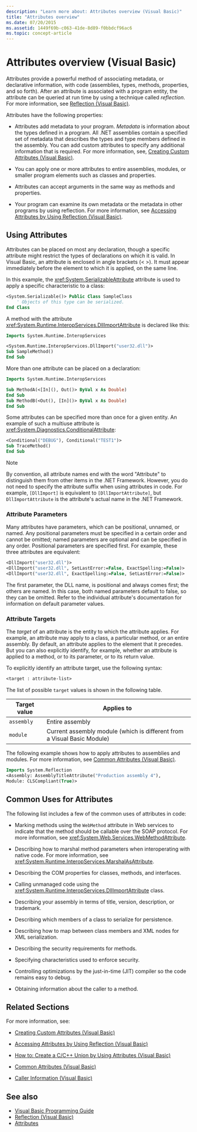 ```yaml
---
description: "Learn more about: Attributes overview (Visual Basic)"
title: "Attributes overview"
ms.date: 07/20/2015
ms.assetid: 1449f69b-c063-41de-8d89-f0bbdcf96ac6
ms.topic: concept-article
---
```

# Attributes overview (Visual Basic)

Attributes provide a powerful method of associating metadata, or declarative information, with code (assemblies, types, methods, properties, and so forth). After an attribute is associated with a program entity, the attribute can be queried at run time by using a technique called *reflection*. For more information, see [Reflection (Visual Basic)](../reflection.md).

Attributes have the following properties:

- Attributes add metadata to your program. *Metadata* is information about the types defined in a program. All .NET assemblies contain a specified set of metadata that describes the types and type members defined in the assembly. You can add custom attributes to specify any additional information that is required. For more information, see, [Creating Custom Attributes (Visual Basic)](creating-custom-attributes.md).

- You can apply one or more attributes to entire assemblies, modules, or smaller program elements such as classes and properties.

- Attributes can accept arguments in the same way as methods and properties.

- Your program can examine its own metadata or the metadata in other programs by using reflection. For more information, see [Accessing Attributes by Using Reflection (Visual Basic)](accessing-attributes-by-using-reflection.md).

## Using Attributes

Attributes can be placed on most any declaration, though a specific attribute might restrict the types of declarations on which it is valid. In Visual Basic, an attribute is enclosed in angle brackets (\< >). It must appear immediately before the element to which it is applied, on the same line.

In this example, the <xref:System.SerializableAttribute> attribute is used to apply a specific characteristic to a class:

```vb
<System.Serializable()> Public Class SampleClass
    ' Objects of this type can be serialized.
End Class
```

 A method with the attribute <xref:System.Runtime.InteropServices.DllImportAttribute> is declared like this:

```vb
Imports System.Runtime.InteropServices
```

```vb
<System.Runtime.InteropServices.DllImport("user32.dll")>
Sub SampleMethod()
End Sub
```

More than one attribute can be placed on a declaration:

```vb
Imports System.Runtime.InteropServices
```

```vb
Sub MethodA(<[In](), Out()> ByVal x As Double)
End Sub
Sub MethodB(<Out(), [In]()> ByVal x As Double)
End Sub
```

Some attributes can be specified more than once for a given entity. An example of such a multiuse attribute is <xref:System.Diagnostics.ConditionalAttribute>:

```vb
<Conditional("DEBUG"), Conditional("TEST1")>
Sub TraceMethod()
End Sub
```

> [!NOTE]
> By convention, all attribute names end with the word "Attribute" to distinguish them from other items in the .NET Framework. However, you do not need to specify the attribute suffix when using attributes in code. For example, `[DllImport]` is equivalent to `[DllImportAttribute]`, but `DllImportAttribute` is the attribute's actual name in the .NET Framework.

### Attribute Parameters

Many attributes have parameters, which can be positional, unnamed, or named. Any positional parameters must be specified in a certain order and cannot be omitted; named parameters are optional and can be specified in any order. Positional parameters are specified first. For example, these three attributes are equivalent:

```vb
<DllImport("user32.dll")>
<DllImport("user32.dll", SetLastError:=False, ExactSpelling:=False)>
<DllImport("user32.dll", ExactSpelling:=False, SetLastError:=False)>
```

The first parameter, the DLL name, is positional and always comes first; the others are named. In this case, both named parameters default to false, so they can be omitted. Refer to the individual attribute's documentation for information on default parameter values.

### Attribute Targets

The *target* of an attribute is the entity to which the attribute applies. For example, an attribute may apply to a class, a particular method, or an entire assembly. By default, an attribute applies to the element that it precedes. But you can also explicitly identify, for example, whether an attribute is applied to a method, or to its parameter, or to its return value.

To explicitly identify an attribute target, use the following syntax:

```vb
<target : attribute-list>
```

The list of possible `target` values is shown in the following table.

|Target value|Applies to|
|------------------|----------------|
|`assembly`|Entire assembly|
|`module`|Current assembly module (which is different from a Visual Basic Module)|

 The following example shows how to apply attributes to assemblies and modules. For more information, see [Common Attributes (Visual Basic)](common-attributes.md).

```vb
Imports System.Reflection
<Assembly: AssemblyTitleAttribute("Production assembly 4"),
Module: CLSCompliant(True)>
```

## Common Uses for Attributes

The following list includes a few of the common uses of attributes in code:

- Marking methods using the `WebMethod` attribute in Web services to indicate that the method should be callable over the SOAP protocol. For more information, see <xref:System.Web.Services.WebMethodAttribute>.

- Describing how to marshal method parameters when interoperating with native code. For more information, see <xref:System.Runtime.InteropServices.MarshalAsAttribute>.

- Describing the COM properties for classes, methods, and interfaces.

- Calling unmanaged code using the <xref:System.Runtime.InteropServices.DllImportAttribute> class.

- Describing your assembly in terms of title, version, description, or trademark.

- Describing which members of a class to serialize for persistence.

- Describing how to map between class members and XML nodes for XML serialization.

- Describing the security requirements for methods.

- Specifying characteristics used to enforce security.

- Controlling optimizations by the just-in-time (JIT) compiler so the code remains easy to debug.

- Obtaining information about the caller to a method.

## Related Sections

For more information, see:

- [Creating Custom Attributes (Visual Basic)](creating-custom-attributes.md)

- [Accessing Attributes by Using Reflection (Visual Basic)](accessing-attributes-by-using-reflection.md)

- [How to: Create a C/C++ Union by Using Attributes (Visual Basic)](how-to-create-a-c-cpp-union-by-using-attributes.md)

- [Common Attributes (Visual Basic)](common-attributes.md)

- [Caller Information (Visual Basic)](../caller-information.md)

## See also

- [Visual Basic Programming Guide](../../index.md)
- [Reflection (Visual Basic)](../reflection.md)
- [Attributes](../../../../standard/attributes/index.md)
